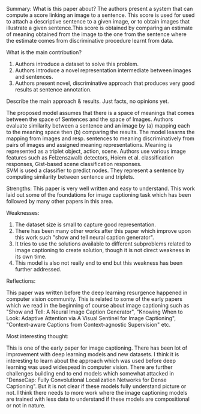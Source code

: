 Summary:
What is this paper about?
The authors present a system  that can compute a score linking an image to a sentence. This score is used for used to attach a descriptive
sentence to a given image, or to obtain images that illustrate a given sentence.This score is obtained by comparing an estimate of meaning obtained from the image to the one from the sentence where the estimate comes from discriminative procedure learnt from data.

What is the main contribution?
1. Authors introduce a dataset to solve this problem.
2. Authors introduce a novel representation intermediate between images and sentences.
3. Authors present  novel, discriminative approach that produces very good results at sentence annotation.


Describe the main approach & results. Just facts, no opinions yet.

The proposed model assumes that there is a space of meanings that comes between the space of Sentences and the space of Images. 
Authors evaluate similarity between a sentence and an image by 
(a) mapping each to the meaning space then 
(b) comparing the results. 
The model leaarns the mapping from images  and resp. sentences to meaning discriminatively from pairs of images  and assigned meaning representations.
Meaning is represented as a triplet object, action, scene.
Authors use various image features such as Felzenszwalb detectors, Hoiem et al. classification responses, Gist-based scene classification responses.  
SVM is used a classifier to predict nodes. 
They represent a sentence by computing similarity between sentence and triplets.


Strengths:
This paper is very well written and easy to understand.
This work laid out some of the foundations for image captioning task which has been followed by many other papers in this area.


Weaknesses:
1. The dataset size is small to capture good representation.
1. There has been many other works after this paper which improve upon this work such "show and tell neural caption generator". 
2. It tries to use the solutions available to different subproblems related to image captioning to create solution, though it is not direct weakness in its own time.
3. This model is also not really end to end but this weakness has been further addressed.

Reflections:

This paper was written before the deep learning resurgence happened in computer vision community.
This is related to some of the early papers which we read in the beginning of course about image captioning such as "Show and Tell: A Neural Image Caption Generator", "Knowing When to Look: Adaptive Attention via A Visual Sentinel for Image Captioning", "Context-aware Captions from Context-agnostic Supervision" etc. 


Most interesting thought:

This is one of the early paper for image captioning. There has been lot of improvement with deep learning models and new datasets. I think it is interesting to learn about the approach which was used before deep learning was used widespead in computer vision. There are further challenges building end to end models which somewhat attacked in "DenseCap: Fully Convolutional Localization Networks for Dense Captioning". But it is not clear if these models fully understand picture or not. I think there needs to more work where the image captioning models are trained with less data to understand if these models are compositional or not in nature.